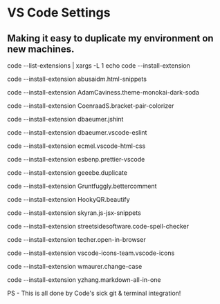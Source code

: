 # VS Code Settings

## Making it easy to duplicate my environment on new machines.


code --list-extensions | xargs -L 1 echo code --install-extension


code --install-extension abusaidm.html-snippets

code --install-extension AdamCaviness.theme-monokai-dark-soda

code --install-extension CoenraadS.bracket-pair-colorizer

code --install-extension dbaeumer.jshint

code --install-extension dbaeumer.vscode-eslint

code --install-extension ecmel.vscode-html-css

code --install-extension esbenp.prettier-vscode

code --install-extension geeebe.duplicate

code --install-extension Gruntfuggly.bettercomment

code --install-extension HookyQR.beautify

code --install-extension skyran.js-jsx-snippets

code --install-extension streetsidesoftware.code-spell-checker

code --install-extension techer.open-in-browser

code --install-extension vscode-icons-team.vscode-icons

code --install-extension wmaurer.change-case

code --install-extension yzhang.markdown-all-in-one

PS - This is all done by Code's sick git & terminal integration!
